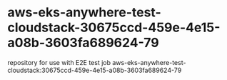 # aws-eks-anywhere-test-cloudstack-30675ccd-459e-4e15-a08b-3603fa689624-79
repository for use with E2E test job aws-eks-anywhere-test-cloudstack:30675ccd-459e-4e15-a08b-3603fa689624-79
